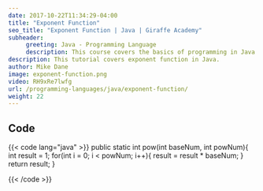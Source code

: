 ```yaml
---
date: 2017-10-22T11:34:29-04:00
title: "Exponent Function"
seo_title: "Exponent Function | Java | Giraffe Academy"
subheader:
     greeting: Java - Programming Language
     description: This course covers the basics of programming in Java. Work your way through the videos and we'll teach you everything you need to know to start your programming journey!
description: This tutorial covers exponent function in Java.
author: Mike Dane
image: exponent-function.png
video: RH9xRe7lwfg
url: /programming-languages/java/exponent-function/
weight: 22
---
```


## Code

{{< code lang="java" >}}
public static int pow(int baseNum, int powNum){
     int result = 1;
     for(int i = 0; i < powNum; i++){
          result = result * baseNum;
     }
     return result;
}

{{< /code >}}